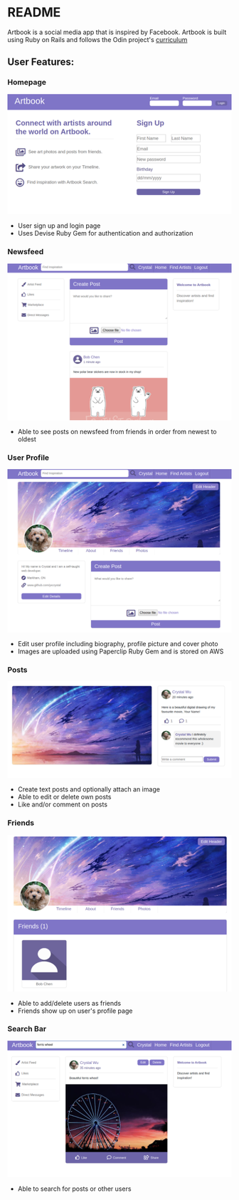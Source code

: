# README

Artbook is a social media app that is inspired by Facebook. Artbook is built using Ruby on Rails and follows the Odin project's [curriculum](https://www.theodinproject.com/lessons/final-project)

## User Features:

### Homepage

![Homepage for artbook](app/assets/images/homepage.jpg)

- User sign up and login page
- Uses Devise Ruby Gem for authentication and authorization

### Newsfeed

![Newsfeed for artbook](app/assets/images/newsfeed.jpg)

- Able to see posts on newsfeed from friends in order from newest to oldest

### User Profile

![Profile for artbook](app/assets/images/profile.jpg)

- Edit user profile including biography, profile picture and cover photo
- Images are uploaded using Paperclip Ruby Gem and is stored on AWS

### Posts

![Posts for artbook](app/assets/images/comment.jpg)

- Create text posts and optionally attach an image
- Able to edit or delete own posts
- Like and/or comment on posts

### Friends

![Friends section for artbook](app/assets/images/friends.jpg)

- Able to add/delete users as friends
- Friends show up on user's profile page

### Search Bar

![Search result for artbook](app/assets/images/search.jpg)

- Able to search for posts or other users
